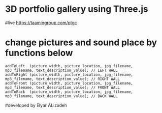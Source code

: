 # 3D portfolio gallery using Three.js
#live
https://taamingroup.com/ptgc

# change pictures and sound place by functions below

```
addToLeft  (picture_width, picture_location, jpg_filename, mp3_filename, text_description_value); // LEFT WALL
addToRight (picture_width, picture_location, jpg_filename, mp3_filename, text_description_value); // RIGHT WALL
addToFront (picture_width, picture_location, jpg_filename, mp3_filename, text_description_value); // FRONT WALL
addToBack  (picture_width, picture_location, jpg_filename, mp3_filename, text_description_value); // BACK WALL
```

#developed by Elyar ALizadeh
